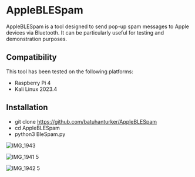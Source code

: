 # AppleBLESpam

AppleBLESpam is a tool designed to send pop-up spam messages to Apple devices via Bluetooth. It can be particularly useful for testing and demonstration purposes.

## Compatibility

This tool has been tested on the following platforms:

- Raspberry Pi 4
- Kali Linux 2023.4

## Installation

- git clone https://github.com/batuhanturker/AppleBLESpam
- cd AppleBLESpam
- python3 BleSpam.py

![IMG_1943](https://github.com/batuhanturker/AppleBLESpam/assets/57283569/5c47e962-9b1f-41d7-8d74-2e4f4e27f98d)

![IMG_1941 5](https://github.com/batuhanturker/AppleBLESpam/assets/57283569/e05af44e-85a9-4140-b39d-b67a85decd4c)

![IMG_1942 5](https://github.com/batuhanturker/AppleBLESpam/assets/57283569/aa1b23fd-788d-41e2-952d-81d14ef1d138)
